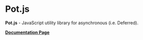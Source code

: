 Pot.js
========
**Pot.js** - JavaScript utility library for asynchronous (i.e. Deferred).

**[Documentation Page][DocumentationPage]**
  
  

[DocumentationPage]: http://polygonplanet.github.com/Pot.js/index.html "Pot.js ドキュメント/リファレンス"

